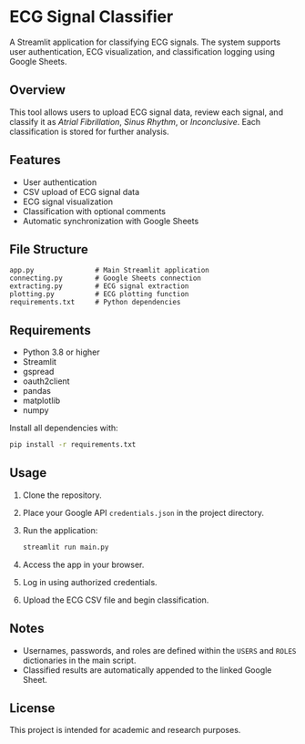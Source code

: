 # ECG Signal Classifier

A Streamlit application for classifying ECG signals. The system supports user authentication, ECG visualization, and classification logging using Google Sheets.

## Overview

This tool allows users to upload ECG signal data, review each signal, and classify it as *Atrial Fibrillation*, *Sinus Rhythm*, or *Inconclusive*. Each classification is stored for further analysis.

## Features

- User authentication 
- CSV upload of ECG signal data
- ECG signal visualization
- Classification with optional comments
- Automatic synchronization with Google Sheets

## File Structure

```
app.py               # Main Streamlit application
connecting.py        # Google Sheets connection
extracting.py        # ECG signal extraction
plotting.py          # ECG plotting function
requirements.txt     # Python dependencies
```

## Requirements

- Python 3.8 or higher  
- Streamlit  
- gspread  
- oauth2client  
- pandas  
- matplotlib  
- numpy  

Install all dependencies with:

```bash
pip install -r requirements.txt
```

## Usage

1. Clone the repository.  
2. Place your Google API `credentials.json` in the project directory.  
3. Run the application:

   ```bash
   streamlit run main.py
   ```

4. Access the app in your browser.  
5. Log in using authorized credentials.  
6. Upload the ECG CSV file and begin classification.

## Notes

- Usernames, passwords, and roles are defined within the `USERS` and `ROLES` dictionaries in the main script.  
- Classified results are automatically appended to the linked Google Sheet.

## License

This project is intended for academic and research purposes.
